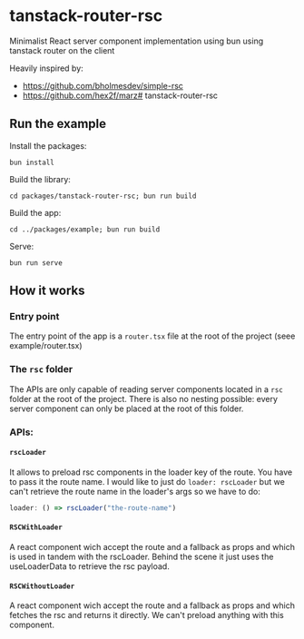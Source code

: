 # tanstack-router-rsc

Minimalist React server component implementation using bun using tanstack router on the client

Heavily inspired by:
- https://github.com/bholmesdev/simple-rsc
- https://github.com/hex2f/marz# tanstack-router-rsc


## Run the example

Install the packages:
```
bun install
```

Build the library:
```
cd packages/tanstack-router-rsc; bun run build
```

Build the app:
```
cd ../packages/example; bun run build
```

Serve:
```
bun run serve
```

## How it works

### Entry point

The entry point of the app is a `router.tsx` file at the root of the project (seee example/router.tsx)

### The `rsc` folder

The APIs are only capable of reading server components located in a `rsc` folder at the root of the project. There is also no nesting possible: every server component can only be placed at the root of this folder.

### APIs:

#### `rscLoader`

It allows to preload rsc components in the loader key of the route. You have to pass it the route name. I would like to just do `loader: rscLoader` but we can't retrieve the route name in  the loader's args so we have to do:

```javascript
loader: () => rscLoader("the-route-name")
```

#### `RSCWithLoader`

A react component wich accept the route and a fallback as props and which is used in tandem with the rscLoader. Behind the scene it just uses the useLoaderData to retrieve the rsc payload.

#### `RSCWithoutLoader`

A react component wich accept the route and a fallback as props and which fetches the rsc and returns it directly. We can't preload anything with this component.






